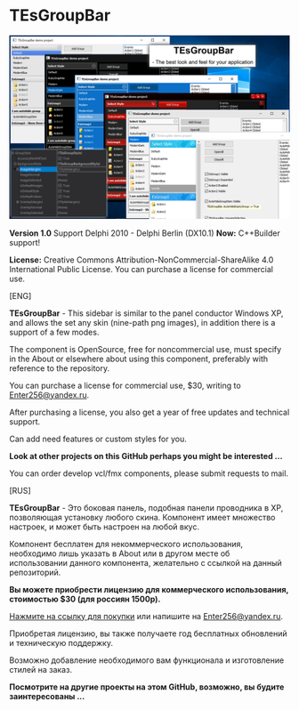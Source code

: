 # TEsGroupBar

![Logo](Logo.png)

**Version 1.0**
Support Delphi 2010 - Delphi Berlin (DX10.1)
**Now:** C++Builder support!

**License:** 
Creative Commons Attribution-NonCommercial-ShareAlike 4.0 International Public License.
You can purchase a license for commercial use.

[ENG]

**TEsGroupBar** - This sidebar is similar to the panel conductor Windows XP, and allows the set any skin (nine-path png images), in addition there is a support of a few modes.

The component is OpenSource, free for noncommercial use, must specify in the About or elsewhere about using this component, preferably with reference to the repository.

You can purchase a license for commercial use, $30, writing to Enter256@yandex.ru.

After purchasing a license, you also get a year of free updates and technical support.

Сan add need features or custom styles for you.

**Look at other projects on this GitHub perhaps you might be interested ...**

You can order develop vcl/fmx components, please submit requests to mail.

[RUS]

**TEsGroupBar** - Это боковая панель, подобная панели проводника в XP, позволяющая установку любого скина.
Компонент имеет множество настроек, и может быть настроен на любой вкус.

Компонент бесплатен для некоммерческого использования, необходимо лишь указать в About или в другом месте 
об использовании данного компонента, желательно с ссылкой на данный репозиторий.

**Вы можете приобрести лицензию для коммерческого использования, стоимостью $30 (для россиян 1500р).**

[Нажмите на ссылку для покупки](https://goo.gl/forms/pOt2JPVEuWraA2eX2) или напишите на Enter256@yandex.ru.

Приобретая лицензию, вы также получаете год бесплатных обновлений и техническую поддержку.

Возможно добавление необходимого вам функционала и изготовление стилей на заказ.

**Посмотрите на другие проекты на этом GitHub, возможно, вы будите заинтересованы ...**